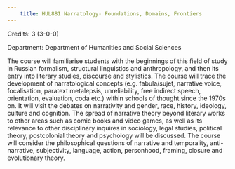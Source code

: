 ```yaml
---
    title: HUL881 Narratology- Foundations, Domains, Frontiers
---
```

Credits: 3 (3-0-0)

Department: Department of Humanities and Social Sciences

The course will familiarise students with the beginnings of this field of study in Russian formalism, structural linguistics and anthropology, and then its entry into literary studies, discourse and stylistics. The course will trace the development of narratological concepts (e.g. fabula/sujet, narrative voice, focalisation, paratext metalepsis, unreliability, free indirect speech, orientation, evaluation, coda etc.) within schools of thought since the 1970s on. It will visit the debates on narrativity and gender, race, history, ideology, culture and cognition. The spread of narrative theory beyond literary works to other areas such as comic books and video games, as well as its relevance to other disciplinary inquires in sociology, legal studies, political theory, postcolonial theory and psychology will be discussed. The course will consider the philosophical questions of narrative and temporality, anti-narrative, subjectivity, language, action, personhood, framing, closure and evolutionary theory.